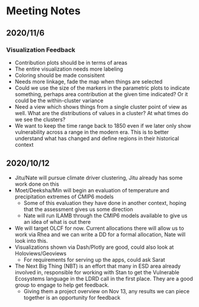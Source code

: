 # Meeting Notes

## 2020/11/6

### Visualization Feedback

* Contribution plots should be in terms of areas
* The entire visualization needs more labeling
* Coloring should be made consisitent
* Needs more linkage, fade the map when things are selected
* Could we use the size of the markers in the parametric plots to
  indicate something, perhaps area contribution at the given time
  indicated? Or it could be the within-cluster variance
* Need a view which shows things from a single cluster point of view
  as well. What are the distributions of values in a cluster? At what
  times do we see the clusters?
* We want to keep the time range back to 1850 even if we later only
  show vulnerability across a range in the modern era. This is to
  better understand what has changed and define regions in their
  historical context

## 2020/10/12

* Jitu/Nate will pursue climate driver clustering, Jitu already has
  some work done on this
* Moet/Deeksha/Min will begin an evaluation of temperature and
  precipitation extremes of CMIP6 models
  - Some of this evaluation they have done in another context, hoping
    that the assessment gives us some direction
  - Nate will run ILAMB through the CMIP6 models available to give us
    an idea of what is out there
* We will target OLCF for now. Current allocations there will allow us
  to work via Rhea and we can write a DD for a formal allocation, Nate
  will look into this.
* Visualizations shown via Dash/Plotly are good, could also look at
  Holoviews/Geoviews
  - For requirements for serving up the apps, could ask Sarat
* The Next Big Thing (NBT) is an effort that many in ESD area already
  involved in, responsible for working with Stan to get the Vulnerable
  Ecosystems language in the LDRD call in the first place. They are a
  good group to engage to help get feedback.
  - Giving them a project overview on Nov 13, any results we can piece
    together is an opportunity for feedback
